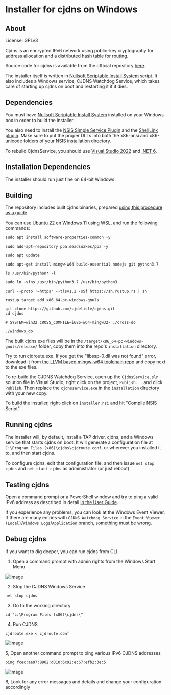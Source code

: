 # Installer for cjdns on Windows

## About

License: GPLv3

Cjdns is an encrypted IPv6 network using public-key cryptography for address allocation and a distributed hash table for routing.

Source code for cjdns is available from the official repository [here](https://github.com/cjdelisle/cjdns).

The installer itself is written in [Nullsoft Scriptable Install System](http://nsis.sourceforge.net/Main_Page) script. It also includes a Windows service, CJDNS Watchdog Service, which takes care of starting up cjdns on boot and restarting it if it dies.

## Dependencies

You must have [Nullsoft Scriptable Install System](http://nsis.sourceforge.net/Main_Page) installed on your Windows box in order to build the installer.

You also need to install the [NSIS Simple Service Plugin](http://nsis.sourceforge.net/NSIS_Simple_Service_Plugin) and the [ShellLink plugin](http://nsis.sourceforge.net/ShellLink_plug-in). Make sure to put the proper DLLs into both the x86-ansi and x86-unicode folders of your NSIS installation directory.

To rebuild CjdnsService, you should use [Visual Studio 2022](https://visualstudio.microsoft.com/vs/community/) and [.NET 6](https://dotnet.microsoft.com/en-us/download/dotnet/6.0).

## Installation Dependencies

The installer should run just fine on 64-bit Windows.

## Building

The repository includes built cjdns binaries, prepared [using this procedure as a guide](https://github.com/hyperboria/docs/blob/master/install/windows.md). 

You can use [Ubuntu 22 on Windows 11](https://apps.microsoft.com/store/detail/ubuntu/9PDXGNCFSCZV?hl=en-us&gl=US) using [WSL](https://ubuntu.com/wsl), and run the following commands:

```
sudo apt install software-properties-common -y

sudo add-apt-repository ppa:deadsnakes/ppa -y

sudo apt update

sudo apt-get install mingw-w64 build-essential nodejs git python3.7

ls /usr/bin/python* -l

sudo ln -vfns /usr/bin/python3.7 /usr/bin/python3

curl --proto '=https' --tlsv1.2 -sSf https://sh.rustup.rs | sh

rustup target add x86_64-pc-windows-gnuls

git clone https://github.com/cjdelisle/cjdns.git
cd cjdns

# SYSTEM=win32 CROSS_COMPILE=i686-w64-mingw32- ./cross-do

./windows_do
```

The built cjdns exe files will be in the `/target/x86_64-pc-windows-gnuls/release/` folder, copy them into the repo's `installation` directory.

Try to run cjdroute.exe. If you get the "libssp-0.dll was not found" error, download it from [the LLVM based mingw-w64 toolchain repo](https://github.com/mstorsjo/llvm-mingw/releases) and copy next to the exe files.

To re-build the CJDNS Watchdog Service, open up the `CjdnsService.sln` solution file in Visual Studio, right click on the project, `Publish...` and click `Publish`. Then replace the `cjdnsservice.exe` in the `installation` directory with your new copy.

To build the installer, right-click on `installer.nsi` and hit "Compile NSIS Script".

## Running cjdns

The installer will, by default, install a TAP driver, cjdns, and a Windows service that starts cjdns on boot. It will generate a configuration file at `C:\Program Files (x86)\cjdns\cjdroute.conf`, or wherever you installed it to, and then start cjdns.

To configure cjdns, edit that configuration file, and then issue `net stop cjdns` and `net start cjdns` as administrator (or just reboot).

## Testing cjdns

Open a command prompt or a PowerShell window and try to ping a valid IPv6 address as described in detail [in the User Guide](https://github.com/interfect/cjdns-installer/blob/master/Users%20Guide.md).

If you experience any problems, you can look at the Windows Event Viewer. If there are many entries with `CJDNS Watchdog Service` in the `Event Viewer (Local)`/`Windows Logs`/`Application` branch, something must be wrong.

## Debug cjdns

If you want to dig deeper, you can run cjdns from CLI.

1. Open a command prompt with admin rights from the Windows Start Menu

![image](https://user-images.githubusercontent.com/910321/178719617-ad58a813-44c5-4368-a176-064c2cbf989c.png)

2. Stop the CJDNS Windows Service

`net stop cjdns`

3. Go to the working directory

`cd "c:\Program Files (x86)\cjdns\"`

4. Run CJDNS

`cjdroute.exe < cjdroute.conf`

![image](https://user-images.githubusercontent.com/910321/178720172-23d13c7f-1b46-44e7-96b4-c7c5f3e7e7cd.png)

5, Open another command prompt to ping various IPv6 CJDNS addresses

`ping fcec:ae97:8902:d810:6c92:ec67:efb2:3ec5`

![image](https://user-images.githubusercontent.com/910321/178721034-750e3d56-05f2-4abf-be29-dbc34a72c2ad.png)

6, Look for any error messages and details and change your configuration accordingly
